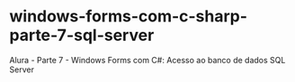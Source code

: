 # windows-forms-com-c-sharp-parte-7-sql-server
Alura - Parte 7 - Windows Forms com C#: Acesso ao banco de dados SQL Server
